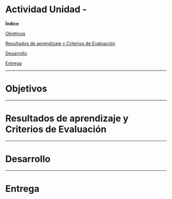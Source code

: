 # Actividad Unidad -

**Índice**

[Objetivos](#objetivos)

[Resultados de aprendizaje y Criterios de Evaluación](#resultados-de-aprendizaje-y-criterios-de-evaluación)

[Desarrollo](#desarrollo)

[Entrega](#entrega)

---

# Objetivos

---

# Resultados de aprendizaje y Criterios de Evaluación

---

# Desarrollo

---

# Entrega

